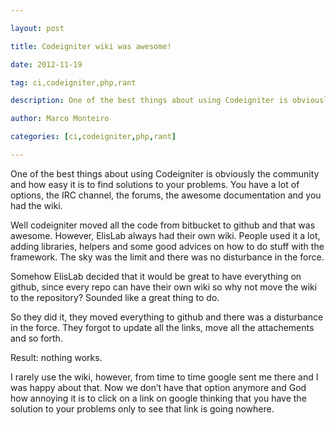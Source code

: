 ---
layout: post
title: Codeigniter wiki was awesome!
date: 2012-11-19
tag: ci,codeigniter,php,rant
description: One of the best things about using Codeigniter is obviously the community and how easy it is to find solutions to your problems. You have a lot of options, the
author: Marco Monteiro
categories: [ci,codeigniter,php,rant]
---

One of the best things about using Codeigniter is obviously the community and how easy it is to find solutions to your problems. You have a lot of options, the IRC channel, the forums, the awesome documentation and you had the wiki.

Well codeigniter moved all the code from bitbucket to github and that was awesome. However, ElisLab always had their own wiki. People used it a lot, adding libraries, helpers and some good advices on how to do stuff with the framework. The sky was the limit and there was no disturbance in the force.
<!--more-->
Somehow ElisLab decided that it would be great to have everything on github, since every repo can have their own wiki so why not move the wiki to the repository? Sounded like a great thing to do.

So they did it, they moved everything to github and there was a disturbance in the force. They forgot to update all the links, move all the attachements and so forth. 

Result: nothing works.

I rarely use the wiki, however, from time to time google sent me there and I was happy about that. Now we don’t have that option anymore and God how annoying it is to click on a link on google thinking that you have the solution to your problems only to see that link is going nowhere.